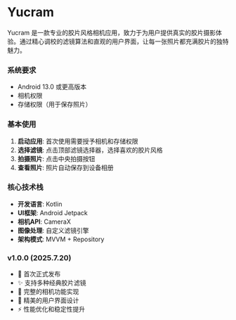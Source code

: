 # Yucram
Yucram 是一款专业的胶片风格相机应用，致力于为用户提供真实的胶片摄影体验。通过精心调校的滤镜算法和直观的用户界面，让每一张照片都充满胶片的独特魅力。

### 系统要求
- Android 13.0  或更高版本
- 相机权限
- 存储权限（用于保存照片）
  
### 基本使用
1. **启动应用**: 首次使用需要授予相机和存储权限
2. **选择滤镜**: 点击顶部滤镜选择器，选择喜欢的胶片风格
3. **拍摄照片**: 点击中央拍摄按钮
4. **查看照片**: 照片自动保存到设备相册
   
### 核心技术栈
- **开发语言**: Kotlin
- **UI框架**: Android Jetpack
- **相机API**: CameraX
- **图像处理**: 自定义滤镜引擎
- **架构模式**: MVVM + Repository

### v1.0.0 (2025.7.20)
- 🎉 首次正式发布
- ✨ 支持多种经典胶片滤镜
- 📸 完整的相机功能实现
- 🎨 精美的用户界面设计
- ⚡ 性能优化和稳定性提升

